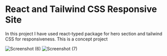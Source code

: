 # React and Tailwind CSS Responsive Site

In this project I have used react-typed package for hero section and tailwind CSS for responsiveness. This is a concept project

![Screenshot (6)](https://user-images.githubusercontent.com/83215038/199241669-3e524133-f58c-4696-b324-a84d7d187af7.png)
![Screenshot (7)](https://user-images.githubusercontent.com/83215038/199241660-8e1ac085-adb5-4f1b-bffa-ab8d53884702.png)


